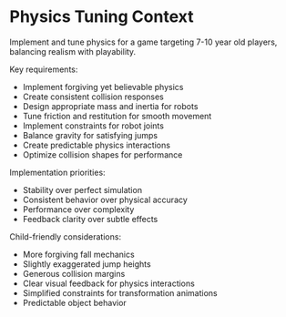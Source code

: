 # Physics Tuning Context

Implement and tune physics for a game targeting 7-10 year old players, balancing realism with playability.

Key requirements:
- Implement forgiving yet believable physics
- Create consistent collision responses
- Design appropriate mass and inertia for robots
- Tune friction and restitution for smooth movement
- Implement constraints for robot joints
- Balance gravity for satisfying jumps
- Create predictable physics interactions
- Optimize collision shapes for performance

Implementation priorities:
- Stability over perfect simulation
- Consistent behavior over physical accuracy
- Performance over complexity
- Feedback clarity over subtle effects

Child-friendly considerations:
- More forgiving fall mechanics
- Slightly exaggerated jump heights
- Generous collision margins
- Clear visual feedback for physics interactions
- Simplified constraints for transformation animations
- Predictable object behavior